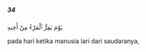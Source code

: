##### 34

<span class="ayah">يَوْمَ يَفِرُّ ٱلْمَرْءُ مِنْ أَخِيهِ</span>

<span class="ayah_translation">pada hari ketika manusia lari dari saudaranya,</span>
